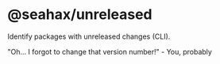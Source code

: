# @seahax/unreleased

Identify packages with unreleased changes (CLI).

"Oh... I forgot to change that version number!" - You, probably
